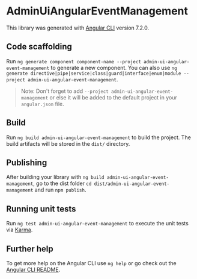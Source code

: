 # AdminUiAngularEventManagement

This library was generated with [Angular CLI](https://github.com/angular/angular-cli) version 7.2.0.

## Code scaffolding

Run `ng generate component component-name --project admin-ui-angular-event-management` to generate a new component. You can also use `ng generate directive|pipe|service|class|guard|interface|enum|module --project admin-ui-angular-event-management`.
> Note: Don't forget to add `--project admin-ui-angular-event-management` or else it will be added to the default project in your `angular.json` file. 

## Build

Run `ng build admin-ui-angular-event-management` to build the project. The build artifacts will be stored in the `dist/` directory.

## Publishing

After building your library with `ng build admin-ui-angular-event-management`, go to the dist folder `cd dist/admin-ui-angular-event-management` and run `npm publish`.

## Running unit tests

Run `ng test admin-ui-angular-event-management` to execute the unit tests via [Karma](https://karma-runner.github.io).

## Further help

To get more help on the Angular CLI use `ng help` or go check out the [Angular CLI README](https://github.com/angular/angular-cli/blob/master/README.md).
